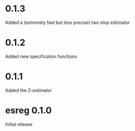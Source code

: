# 0.1.3
Added a (extremely fast but less precise) two stop estimator

# 0.1.2
Added new specification functions

# 0.1.1
Added the Z-estimator

# esreg 0.1.0
Initial release
